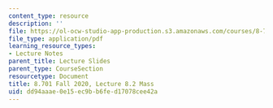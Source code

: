 ```yaml
---
content_type: resource
description: ''
file: https://ol-ocw-studio-app-production.s3.amazonaws.com/courses/8-701-introduction-to-nuclear-and-particle-physics-fall-2020/dd94aaae0e15ec9bb6fed17078cee42a_MIT8_701f20_lec8.2.pdf
file_type: application/pdf
learning_resource_types:
- Lecture Notes
parent_title: Lecture Slides
parent_type: CourseSection
resourcetype: Document
title: 8.701 Fall 2020, Lecture 8.2 Mass
uid: dd94aaae-0e15-ec9b-b6fe-d17078cee42a
---
```

